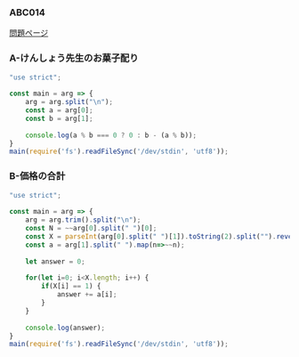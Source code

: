 ### ABC014
[問題ページ](https://atcoder.jp/contests/abc014/tasks)

### A-けんしょう先生のお菓子配り
```JavaScript
"use strict";
    
const main = arg => {
    arg = arg.split("\n");
    const a = arg[0];
    const b = arg[1];
    
    console.log(a % b === 0 ? 0 : b - (a % b));
}
main(require('fs').readFileSync('/dev/stdin', 'utf8'));

```

### B-価格の合計
```JavaScript
"use strict";
    
const main = arg => {
    arg = arg.trim().split("\n");
    const N = ~~arg[0].split(" ")[0];
    const X = parseInt(arg[0].split(" ")[1]).toString(2).split("").reverse();
    const a = arg[1].split(" ").map(n=>~~n);
    
    let answer = 0;
    
    for(let i=0; i<X.length; i++) {
        if(X[i] == 1) {
            answer += a[i];
        }
    }
    
    console.log(answer);
}
main(require('fs').readFileSync('/dev/stdin', 'utf8'));

```